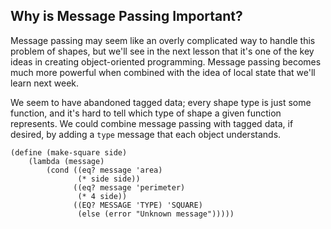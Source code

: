 ## Why is Message Passing Important?

Message passing may seem like an overly complicated way to handle this problem
of shapes, but we'll see in the next lesson that it's one of the key ideas in
creating object-oriented programming. Message passing becomes much more
powerful when combined with the idea of local state that we'll learn next
week.

We seem to have abandoned tagged data; every shape type is just some function,
and it's hard to tell which type of shape a given function represents. We
could combine message passing with tagged data, if desired, by adding a `type`
message that each object understands.

    
    (define (make-square side)
        (lambda (message)
            (cond ((eq? message 'area)
                   (* side side))
                  ((eq? message 'perimeter)
                   (* 4 side))
                  ((EQ? MESSAGE 'TYPE) 'SQUARE)
                   (else (error "Unknown message")))))
    

